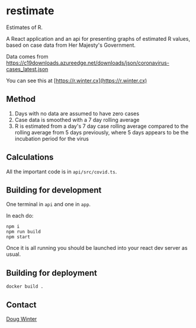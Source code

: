 # restimate

Estimates of R.

A React application and an api for presenting graphs of estimated R values, based on case data from Her Majesty's Government.

Data comes from https://c19downloads.azureedge.net/downloads/json/coronavirus-cases_latest.json

You can see this at [https://r.winter.cx](https://r.winter.cx)

## Method

1. Days with no data are assumed to have zero cases
2. Case data is smoothed with a 7 day rolling average
3. R is estimated from a day's 7 day case rolling average compared to the rolling average from 5 days previously, where 5 days appears to be the incubation period for the virus

## Calculations

All the important code is in `api/src/covid.ts`.

## Building for development

One terminal in `api` and one in `app`.

In each do:

    npm i
    npm run build
    npm start

Once it is all running you should be launched into your react dev server as usual.

## Building for deployment

    docker build .

## Contact

[Doug Winter](mailto:doug@winter.cx)

